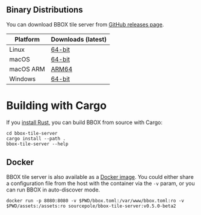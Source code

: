 ## Binary Distributions

You can download BBOX tile server from [GitHub releases page](https://github.com/bbox-services/bbox/releases).

|  Platform |     Downloads (latest)    |
|-----------|---------------------------|
| Linux     | [64-bit][rl-linux-tar]    |
| macOS     | [64-bit][rl-macos-tar]    |
| macOS ARM | [ARM64][rl-macos-arm-tar] |
| Windows   | [64-bit][rl-win64-zip]    |

[rl-linux-tar]: https://github.com/bbox-services/bbox/releases/download/v0.5.0-beta2/bbox-tile-server-x86_64-unknown-linux-gnu.tar.gz
[rl-macos-tar]: https://github.com/bbox-services/bbox/releases/download/v0.5.0-beta2/bbox-tile-server-x86_64-apple-darwin.tar.gz
[rl-macos-arm-tar]: https://github.com/bbox-services/bbox/releases/download/v0.5.0-beta2/bbox-tile-server-aarch64-apple-darwin.tar.gz
[rl-win64-zip]: https://github.com/bbox-services/bbox/releases/download/v0.5.0-beta2/bbox-tile-server-x86_64-pc-windows-msvc.zip

# Building with Cargo

If you [install Rust](https://www.rust-lang.org/tools/install), you can build BBOX from source with Cargo:

```shell
cd bbox-tile-server
cargo install --path .
bbox-tile-server --help
```

## Docker

BBOX tile server is also available as a [Docker image](https://hub.docker.com/r/sourcepole/bbox-tile-server). You could either share a configuration file from the host with the container via the `-v` param, or you can run BBOX in auto-discover mode.

```shell
docker run -p 8080:8080 -v $PWD/bbox.toml:/var/www/bbox.toml:ro -v $PWD/assets:/assets:ro sourcepole/bbox-tile-server:v0.5.0-beta2
```
